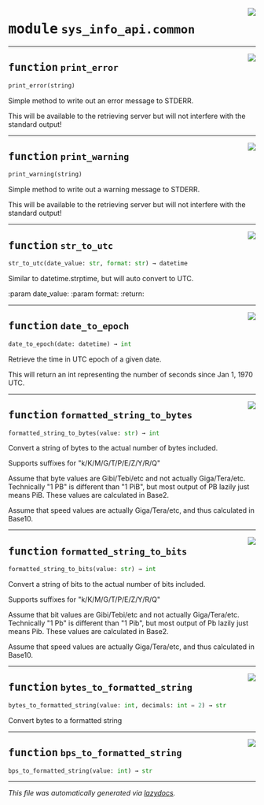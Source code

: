 <!-- markdownlint-disable -->

<a href="../src/sys_info_api/common/__init__.py#L0"><img align="right" style="float:right;" src="https://img.shields.io/badge/-source-cccccc?style=flat-square"></a>

# <kbd>module</kbd> `sys_info_api.common`





---

<a href="../src/sys_info_api/common/__init__.py#L25"><img align="right" style="float:right;" src="https://img.shields.io/badge/-source-cccccc?style=flat-square"></a>

## <kbd>function</kbd> `print_error`

```python
print_error(string)
```

Simple method to write out an error message to STDERR. 

This will be available to the retrieving server but will not interfere with the standard output! 


---

<a href="../src/sys_info_api/common/__init__.py#L34"><img align="right" style="float:right;" src="https://img.shields.io/badge/-source-cccccc?style=flat-square"></a>

## <kbd>function</kbd> `print_warning`

```python
print_warning(string)
```

Simple method to write out a warning message to STDERR. 

This will be available to the retrieving server but will not interfere with the standard output! 


---

<a href="../src/sys_info_api/common/__init__.py#L43"><img align="right" style="float:right;" src="https://img.shields.io/badge/-source-cccccc?style=flat-square"></a>

## <kbd>function</kbd> `str_to_utc`

```python
str_to_utc(date_value: str, format: str) → datetime
```

Similar to datetime.strptime, but will auto convert to UTC. 

:param date_value: :param format: :return: 


---

<a href="../src/sys_info_api/common/__init__.py#L62"><img align="right" style="float:right;" src="https://img.shields.io/badge/-source-cccccc?style=flat-square"></a>

## <kbd>function</kbd> `date_to_epoch`

```python
date_to_epoch(date: datetime) → int
```

Retrieve the time in UTC epoch of a given date. 

This will return an int representing the number of seconds since Jan 1, 1970 UTC. 


---

<a href="../src/sys_info_api/common/__init__.py#L76"><img align="right" style="float:right;" src="https://img.shields.io/badge/-source-cccccc?style=flat-square"></a>

## <kbd>function</kbd> `formatted_string_to_bytes`

```python
formatted_string_to_bytes(value: str) → int
```

Convert a string of bytes to the actual number of bytes included. 

Supports suffixes for "k/K/M/G/T/P/E/Z/Y/R/Q" 

Assume that byte values are Gibi/Tebi/etc and not actually Giga/Tera/etc. Technically "1 PB" is different than "1 PiB", but most output of PB lazily just means PiB. These values are calculated in Base2. 

Assume that speed values are actually Giga/Tera/etc, and thus calculated in Base10. 


---

<a href="../src/sys_info_api/common/__init__.py#L131"><img align="right" style="float:right;" src="https://img.shields.io/badge/-source-cccccc?style=flat-square"></a>

## <kbd>function</kbd> `formatted_string_to_bits`

```python
formatted_string_to_bits(value: str) → int
```

Convert a string of bits to the actual number of bits included. 

Supports suffixes for "k/K/M/G/T/P/E/Z/Y/R/Q" 

Assume that bit values are Gibi/Tebi/etc and not actually Giga/Tera/etc. Technically "1 Pb" is different than "1 Pib", but most output of Pb lazily just means Pib. These values are calculated in Base2. 

Assume that speed values are actually Giga/Tera/etc, and thus calculated in Base10. 


---

<a href="../src/sys_info_api/common/__init__.py#L197"><img align="right" style="float:right;" src="https://img.shields.io/badge/-source-cccccc?style=flat-square"></a>

## <kbd>function</kbd> `bytes_to_formatted_string`

```python
bytes_to_formatted_string(value: int, decimals: int = 2) → str
```

Convert bytes to a formatted string 


---

<a href="../src/sys_info_api/common/__init__.py#L223"><img align="right" style="float:right;" src="https://img.shields.io/badge/-source-cccccc?style=flat-square"></a>

## <kbd>function</kbd> `bps_to_formatted_string`

```python
bps_to_formatted_string(value: int) → str
```








---

_This file was automatically generated via [lazydocs](https://github.com/ml-tooling/lazydocs)._
